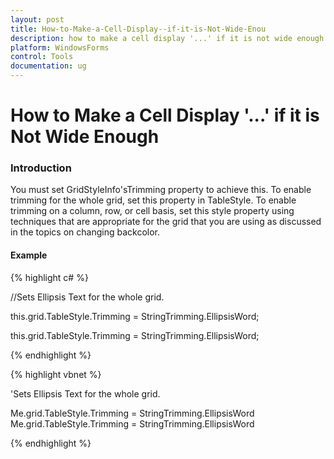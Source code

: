 ```yaml
---
layout: post
title: How-to-Make-a-Cell-Display--if-it-is-Not-Wide-Enou
description: how to make a cell display '...' if it is not wide enough
platform: WindowsForms
control: Tools
documentation: ug
---
```


# How to Make a Cell Display '...' if it is Not Wide Enough

### Introduction

You must set GridStyleInfo'sTrimming property to achieve this. To enable trimming for the whole grid, set this property in TableStyle. To enable trimming on a column, row, or cell basis, set this style property using techniques that are appropriate for the grid that you are using as discussed in the topics on changing backcolor.

#### Example

{% highlight c# %}



//Sets Ellipsis Text for the whole grid.

this.grid.TableStyle.Trimming = StringTrimming.EllipsisWord;

this.grid.TableStyle.Trimming = StringTrimming.EllipsisWord;


{% endhighlight %}

{% highlight vbnet %}



'Sets Ellipsis Text for the whole grid.

Me.grid.TableStyle.Trimming = StringTrimming.EllipsisWord
Me.grid.TableStyle.Trimming = StringTrimming.EllipsisWord


{% endhighlight %}

